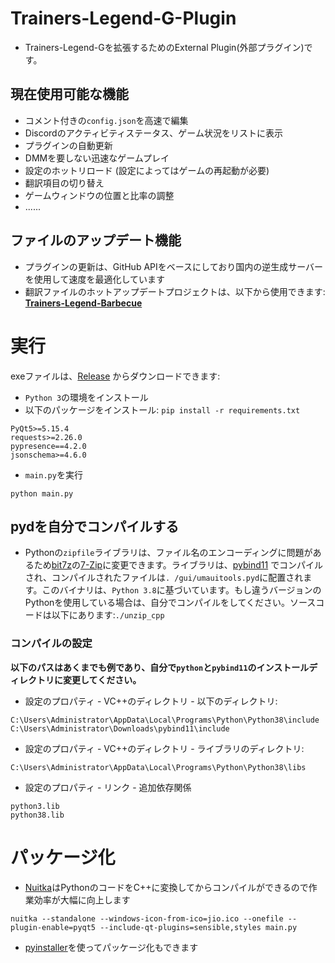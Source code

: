 # Trainers-Legend-G-Plugin
- Trainers-Legend-Gを拡張するためのExternal Plugin(外部プラグイン)です。

## 現在使用可能な機能

- コメント付きの`config.json`を高速で編集
- Discordのアクティビティステータス、ゲーム状況をリストに表示
- プラグインの自動更新
- DMMを要しない迅速なゲームプレイ
- 設定のホットリロード (設定によってはゲームの再起動が必要)
- 翻訳項目の切り替え
- ゲームウィンドウの位置と比率の調整
- ......


## ファイルのアップデート機能

- プラグインの更新は、GitHub APIをベースにしており国内の逆生成サーバーを使用して速度を最適化しています
- 翻訳ファイルのホットアップデートプロジェクトは、以下から使用できます: [**Trainers-Legend-Barbecue**](https://github.com/chinosk6/Trainers-Legend-Barbecue)



# 実行

exeファイルは、[Release](https://github.com/chinosk114514/Trainers-Legend-G-External-Plugin/releases) からダウンロードできます:

- `Python 3`の環境をインストール
- 以下のパッケージをインストール: `pip install -r requirements.txt`

```
PyQt5>=5.15.4
requests>=2.26.0
pypresence==4.2.0
jsonschema>=4.6.0
```

- `main.py`を実行

```shell
python main.py
```



## pydを自分でコンパイルする

- Pythonの`zipfile`ライブラリは、ファイル名のエンコーディングに問題があるため[bit7z](https://github.com/rikyoz/bit7z)の[7-Zip](https://www.7-zip.org/)に変更できます。ライブラリは、[pybind11](https://github.com/pybind/pybind11) でコンパイルされ、コンパイルされたファイルは`. /gui/umauitools.pyd`に配置されます。このバイナリは、`Python 3.8`に基づいています。もし違うバージョンのPythonを使用している場合は、自分でコンパイルをしてください。ソースコードは以下にあります:`./unzip_cpp`

### コンパイルの設定

**以下のパスはあくまでも例であり、自分で`python`と`pybind11`のインストールディレクトリに変更してください。**

- 設定のプロパティ - VC++のディレクトリ - 以下のディレクトリ:

```
C:\Users\Administrator\AppData\Local\Programs\Python\Python38\include
C:\Users\Administrator\Downloads\pybind11\include
```

- 設定のプロパティ - VC++のディレクトリ - ライブラリのディレクトリ:

```
C:\Users\Administrator\AppData\Local\Programs\Python\Python38\libs
```

- 設定のプロパティ - リンク - 追加依存関係

```
python3.lib
python38.lib
```

# パッケージ化

- [Nuitka](https://github.com/Nuitka/Nuitka)はPythonのコードをC++に変換してからコンパイルができるので作業効率が大幅に向上します


```shell
nuitka --standalone --windows-icon-from-ico=jio.ico --onefile --plugin-enable=pyqt5 --include-qt-plugins=sensible,styles main.py
```

- [pyinstaller](https://github.com/pyinstaller/pyinstaller)を使ってパッケージ化もできます
